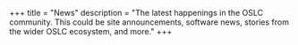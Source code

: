 +++
title = "News"
description = "The latest happenings in the OSLC community. This could be site announcements, software news, stories from the wider OSLC ecosystem, and more."
+++
